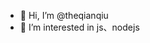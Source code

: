 - 👋 Hi, I’m @theqianqiu
- 👀 I’m interested in js、nodejs

<!---
theqianqiu/theqianqiu is a ✨ special ✨ repository because its `README.md` (this file) appears on your GitHub profile.
You can click the Preview link to take a look at your changes.
--->
